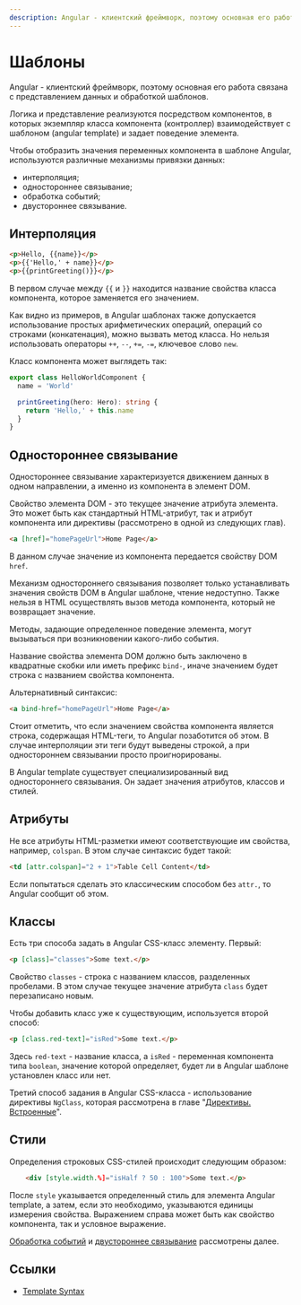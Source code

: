 ```yaml
---
description: Angular - клиентский фреймворк, поэтому основная его работа связана с представлением данных и обработкой шаблонов
---
```


# Шаблоны

Angular - клиентский фреймворк, поэтому основная его работа связана с представлением данных и обработкой шаблонов.

Логика и представление реализуются посредством компонентов, в которых экземпляр класса компонента (контроллер) взаимодействует с шаблоном (angular template) и задает поведение элемента.

Чтобы отобразить значения переменных компонента в шаблоне Angular, используются различные механизмы привязки данных:

- интерполяция;
- одностороннее связывание;
- обработка событий;
- двустороннее связывание.

## Интерполяция

```html
<p>Hello, {{name}}</p>
<p>{{'Hello,' + name}}</p>
<p>{{printGreeting()}}</p>
```

В первом случае между `{{` и `}}` находится название свойства класса компонента, которое заменяется его значением.

Как видно из примеров, в Angular шаблонах также допускается использование простых арифметических операций, операций со строками (конкатенация), можно вызвать метод класса. Но нельзя использовать операторы `++`, `--`, `+=`, `-=`, ключевое слово `new`.

Класс компонента может выглядеть так:

```ts
export class HelloWorldComponent {
  name = 'World'

  printGreeting(hero: Hero): string {
    return 'Hello,' + this.name
  }
}
```

## Одностороннее связывание

Одностороннее связывание характеризуется движением данных в одном направлении, а именно из компонента в элемент DOM.

Свойство элемента DOM - это текущее значение атрибута элемента. Это может быть как стандартный HTML-атрибут, так и атрибут компонента или директивы (рассмотрено в одной из следующих глав).

```html
<a [href]="homePageUrl">Home Page</a>
```

В данном случае значение из компонента передается свойству DOM `href`.

Механизм одностороннего связывания позволяет только устанавливать значения свойств DOM в Angular шаблоне, чтение недоступно. Также нельзя в HTML осуществлять вызов метода компонента, который не возвращает значение.

Методы, задающие определенное поведение элемента, могут вызываться при возникновении какого-либо события.

Название свойства элемента DOM должно быть заключено в квадратные скобки или иметь префикс `bind-`, иначе значением будет строка с названием свойства компонента.

Альтернативный синтаксис:

```html
<a bind-href="homePageUrl">Home Page</a>
```

Стоит отметить, что если значением свойства компонента является строка, содержащая HTML-теги, то Angular позаботится об этом. В случае интерполяции эти теги будут выведены строкой, а при одностороннем связывании просто проигнорированы.

В Angular template существует специализированный вид одностороннего связывания. Он задает значения атрибутов, классов и стилей.

## Атрибуты

Не все атрибуты HTML-разметки имеют соответствующие им свойства, например, `colspan`. В этом случае синтаксис будет такой:

```html
<td [attr.colspan]="2 + 1">Table Cell Content</td>
```

Если попытаться сделать это классическим способом без `attr.`, то Angular сообщит об этом.

## Классы

Есть три способа задать в Angular CSS-класс элементу. Первый:

```html
<p [class]="classes">Some text.</p>
```

Свойство `classes` - строка с названием классов, разделенных пробелами. В этом случае текущее значение атрибута `class` будет перезаписано новым.

Чтобы добавить класс уже к существующим, используется второй способ:

```html
<p [class.red-text]="isRed">Some text.</p>
```

Здесь `red-text` - название класса, а `isRed` - переменная компонента типа `boolean`, значение которой определяет, будет ли в Angular шаблоне установлен класс или нет.

Третий способ задания в Angular CSS-класса - использование директивы `NgClass`, которая рассмотрена в главе "[Директивы. Встроенные](angular-directives.md)".

## Стили

Определения строковых CSS-стилей происходит следующим образом:

```html
    <div [style.width.%]="isHalf ? 50 : 100">Some text.</p>
```

После `style` указывается определенный стиль для элемента Angular template, а затем, если это необходимо, указываются единицы измерения свойства. Выражением справа может быть как свойство компонента, так и условное выражение.

[Обработка событий](events-handling.md) и [двустороннее связывание](two-way-data-binding.md) рассмотрены далее.

## Ссылки

- [Template Syntax](https://angular.io/guide/template-syntax)

